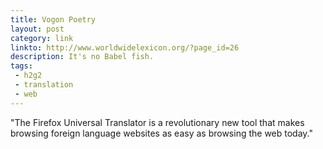 ```yaml
---
title: Vogon Poetry
layout: post
category: link
linkto: http://www.worldwidelexicon.org/?page_id=26
description: It's no Babel fish.
tags:
 - h2g2
 - translation
 - web
---
```

"The Firefox Universal Translator is a revolutionary new tool that makes browsing foreign language websites as easy as browsing the web today."